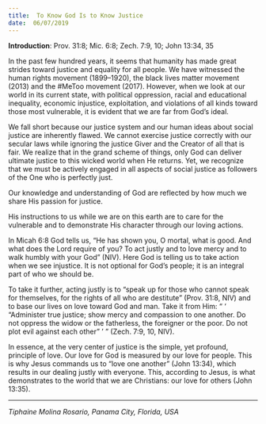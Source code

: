 ```yaml
---
title:  To Know God Is to Know Justice
date:  06/07/2019
---
```


**Introduction**: Prov. 31:8; Mic. 6:8; Zech. 7:9, 10; John 13:34, 35

In the past few hundred years, it seems that humanity has made great strides toward justice and equality for all people. We have witnessed the human rights movement (1899–1920), the black lives matter movement (2013) and the #MeToo movement (2017). However, when we look at our world in its current state, with political oppression, racial and educational inequality, economic injustice, exploitation, and violations of all kinds toward those most vulnerable, it is evident that we are far from God’s ideal.

We fall short because our justice system and our human ideas about social justice are inherently flawed. We cannot exercise justice correctly with our secular laws while ignoring the justice Giver and the Creator of all that is fair. We realize that in the grand scheme of things, only God can deliver ultimate justice to this wicked world when He returns. Yet, we recognize that we must be actively engaged in all aspects of social justice as followers of the One who is perfectly just.

Our knowledge and understanding of God are reflected by how much we share His passion for justice.

His instructions to us while we are on this earth are to care for the vulnerable and to demonstrate His character through our loving actions.

In Micah 6:8 God tells us, “He has shown you, O mortal, what is good. And what does the Lord require of you? To act justly and to love mercy and to walk humbly with your God” (NIV). Here God is telling us to take action when we see injustice. It is not optional for God’s people; it is an integral part of who we should be.

To take it further, acting justly is to “speak up for those who cannot speak for themselves, for the rights of all who are destitute” (Prov. 31:8, NIV) and to base our lives on love toward God and man. Take it from Him: “ ‘ “Administer true justice; show mercy and compassion to one another. Do not oppress the widow or the fatherless, the foreigner or the poor. Do not plot evil against each other” ’ ” (Zech. 7:9, 10, NIV).

In essence, at the very center of justice is the simple, yet profound, principle of love. Our love for God is measured by our love for people. This is why Jesus commands us to “love one another” (John 13:34), which results in our dealing justly with everyone. This, according to Jesus, is what demonstrates to the world that we are Christians: our love for others (John 13:35).

---

_Tiphaine Molina Rosario, Panama City, Florida, USA_